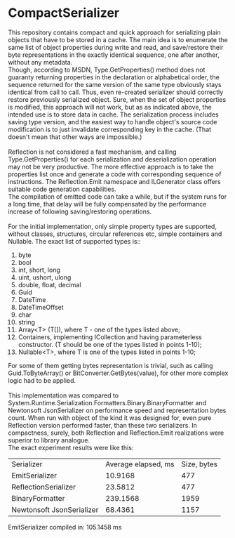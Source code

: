 # CompactSerializer
This repository contains compact and quick approach for serializing plain objects that have to be stored in a cache. The main idea is to enumerate the same list of object properties during write and read, and save/restore their byte representations in the exactly identical sequence, one after another, without any metadata.<br/> Though, according to MSDN, Type.GetProperties() method does not guaranty returning properties in the declaration or alphabetical order, the sequence returned for the same version of the same type obviously stays identical from call to call. Thus, even re-created serializer should correctly restore previously serialized object. Sure, when the set of object properties is modified, this approach will not work, but as as indicated above, the intended use is to store data in cache. The serialization process includes saving type version, and the easiest way to handle object's source code modification is to just invalidate corresponding key in the cache. (That doesn't mean that other ways are impossible.)
<br/>
<br/>
Reflection is not considered a fast mechanism, and calling Type.GetProperties() for each serialization and deserialization operation may not be very productive. The more effective approach is to take the properties list once and generate a code with corresponding sequence of instructions. The Reflection.Emit namespace and ILGenerator class offers suitable code generation capabilities.<br/>
The compilation of emitted code can take a while, but if the system runs for a long time, that delay will be fully compensated by the performance increase of following saving/restoring operations.
<br/>
<br/>
For the initial implementation, only simple property types are supported, without classes, structures, circular references etc, simple containers and Nullable. The exact list of supported types is::
<ol>
  <li>byte</li>
  <li>bool</li>
  <li>int, short, long</li>
  <li>uint, ushort, ulong</li>
  <li>double, float, decimal</li>
  <li>Guid</li>
  <li>DateTime</li>
  <li>DateTimeOffset</li>
  <li>char</li>
  <li>string</li>
  <li>Array&lt;T&gt; (T[]), where T - one of the types listed above;</li>
  <li>Containers, implementing ICollection<T> and having parameterless constructor. (T should be one of the types listed in points 1-10);</li>  
  <li>Nullable&lt;T&gt;, where T is one of the types listed in points 1-10;</li>  
</ol>
For some of them getting bytes representation is trivial, such as calling Guid.ToByteArray() or BitConverter.GetBytes(value), for other more complex logic had to be applied.
<br/>
<br/>
This implementation was compared to System.Runtime.Serialization.Formatters.Binary.BinaryFormatter and Newtonsoft JsonSerializer on performance speed and representation bytes count. When run with object of the kind it was designed for, even pure Reflection version performed faster, than these two serializers. In compactness, surely, both Reflection and Reflection.Emit realizations were superior to library analogue.
<br/>The exact experiment results were like this:
<br/>
<table>
<tr><td>Serializer</td><td>Average elapsed, ms</td><td>Size, bytes</td></tr>
<tr><td>EmitSerializer</td><td>10.9168</td><td>477</td></tr>
<tr><td>ReflectionSerializer</td><td>23.5812</td><td>477</td></tr>
<tr><td>BinaryFormatter</td><td>239.1568</td><td>1959</td></tr>
<tr><td>Newtonsoft JsonSerializer</td><td>68.4361</td><td>1157</td></tr>
</table>
EmitSerializer compiled in: 105.1458 ms
